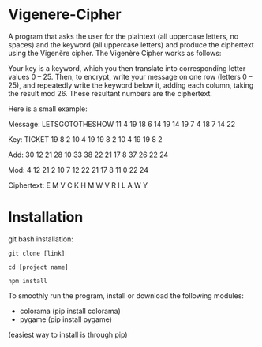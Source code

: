 # Vigenere-Cipher
A program that asks the user for the plaintext (all uppercase letters, no spaces) and the keyword (all uppercase letters) and produce the ciphertext using the Vigenère cipher.
The Vigenère Cipher works as follows:

Your key is a keyword, which you then translate into corresponding letter values 0 – 25. Then, to encrypt, write your message on one row (letters 0 – 25), and repeatedly write the keyword below it, adding each column, taking the result mod 26. These resultant numbers are the ciphertext.

Here is a small example:

Message: LETSGOTOTHESHOW 11  4 19 18  6 14 19 14   19    7   4    18    7   14     22

Key: TICKET                                    19 8   2 10 4  19 19   8    2   10   4   19   19    8       2

Add: 30 12 21 28 10 33 38 22 21 17 8 37 26 22 24

Mod: 4 12 21 2 10 7 12 22 21 17 8 11 0 22 24

Ciphertext: E M V C K H M W V R I L A W Y

# Installation 

  git bash installation: 

    git clone [link] 
  
    cd [project name] 
  
    npm install
  
To smoothly run the program, install or download the following modules:
- colorama (pip install colorama)
- pygame (pip install pygame) 

(easiest way to install is through pip)
